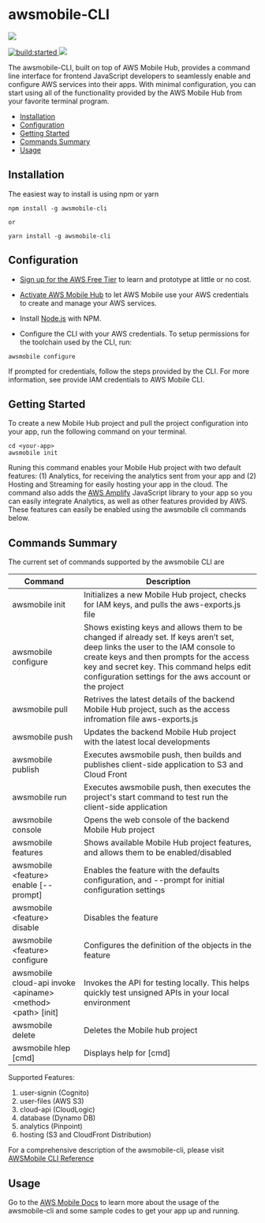 # awsmobile-CLI

<a href="https://nodei.co/npm/awsmobile-cli/">
  <img src="https://nodei.co/npm/awsmobile-cli.svg?downloads=true&downloadRank=true&stars=true">
</a>

<p>
  <a href="https://travis-ci.org/aws/awsmobile-cli">
    <img src="https://travis-ci.org/aws/awsmobile-cli.svg?branch=master" alt="build:started">
  </a>

  <a href="https://codecov.io/gh/aws/awsmobile-cli">
    <img src="https://codecov.io/gh/aws/awsmobile-cli/branch/master/graph/badge.svg" />
  </a>
</p>

The awsmobile-CLI, built on top of AWS Mobile Hub, provides a command line interface for frontend JavaScript developers to seamlessly enable and configure AWS services into their apps. With minimal configuration, you can start using all of the functionality provided by the AWS Mobile Hub from your favorite terminal program.

* [Installation](#installation)
* [Configuration](#configuration)
* [Getting Started](#getting-started)
* [Commands Summary](#commands-summary)
* [Usage](#usage)


## Installation

The easiest way to install is using npm or yarn

```
npm install -g awsmobile-cli

or

yarn install -g awsmobile-cli
```

## Configuration

* [Sign up for the AWS Free Tier](https://aws.amazon.com/free/) to learn and prototype at little or no cost.

* [Activate AWS Mobile Hub](https://console.aws.amazon.com/mobilehub/home?region=us-east-1#/activaterole/) to let AWS Mobile use your AWS credentials  to create and manage your AWS services.

* Install [Node.js](https://nodejs.org/en/download/) with NPM.

* Configure the CLI with your AWS credentials. To setup permissions for the toolchain used by the CLI, run:

```
awsmobile configure
```

If prompted for credentials, follow the steps provided by the CLI. For more information, see provide IAM credentials to AWS Mobile CLI.

## Getting Started

To create a new Mobile Hub project and pull the project configuration into your app, run the following command on your terminal.

```
cd <your-app>
awsmobile init
```

Runing this command enables your Mobile Hub project with two default features: (1) Analytics, for receiving the analytics sent from your app and (2) Hosting and Streaming for easily hosting your app in the cloud. The command also adds the [AWS Amplify](https://github.com/aws/aws-amplify#aws-amplify) JavaScript library to your app so you can easily integrate Analytics, as well as other features provided by AWS. These features can easily be enabled using the awsmobile cli commands below.

## Commands Summary

The current set of commands supported by the awsmobile CLI are

| Command              | Description |
| --- | --- |
| awsmobile init | Initializes a new Mobile Hub project, checks for IAM keys, and pulls the aws-exports.js file |
| awsmobile configure | Shows existing keys and allows them to be changed if already set. If keys aren’t set, deep links the user to the IAM console to create keys and then prompts for the access key and secret key. This command helps edit configuration settings for the aws account or the project |
| awsmobile pull | Retrives the latest details of the backend Mobile Hub project, such as the access infromation file aws-exports.js |
| awsmobile push | Updates the backend Mobile Hub project with the latest local developments |
| awsmobile publish | Executes awsmobile push, then builds and publishes client-side application to S3 and Cloud Front |
| awsmobile run | Executes awsmobile push, then executes the project's start command to test run the client-side application |
| awsmobile console | Opens the web console of the backend Mobile Hub project |
| awsmobile features | Shows available Mobile Hub project features, and allows them to be enabled/disabled |
| awsmobile \<feature\> enable  [--prompt] | Enables the feature with the defaults configuration, and --prompt for initial configuration settings |
| awsmobile \<feature\> disable | Disables the feature |
| awsmobile \<feature\> configure | Configures the definition of the objects in the feature |
| awsmobile cloud-api invoke \<apiname\> \<method\> \<path\> [init] | Invokes the API for testing locally. This helps quickly test unsigned APIs in your local environment |
| awsmobile delete | Deletes the Mobile hub project |
| awsmobile hlep [cmd] | Displays help for [cmd] |



Supported Features:
1. user-signin (Cognito)
2. user-files (AWS S3)
3. cloud-api (CloudLogic)
4. database (Dynamo DB)
5. analytics (Pinpoint)
6. hosting (S3 and CloudFront Distribution)

For a comprehensive description of the awsmobile-cli, please visit [AWSMobile CLI Reference](http://docs.aws.amazon.com/aws-mobile/latest/developerguide/aws-mobile-cli-reference.html)

## Usage

Go to the [AWS Mobile Docs](http://docs.aws.amazon.com/aws-mobile/latest/developerguide/web-getting-started.html) to learn more about the usage of the awsmobile-cli and some sample codes to get your app up and running.  
